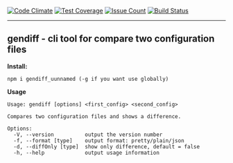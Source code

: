 [![Code Climate](https://codeclimate.com/github/Uunnamed/project-lvl2-s13/badges/gpa.svg)](https://codeclimate.com/github/Uunnamed/project-lvl2-s13)
[![Test Coverage](https://codeclimate.com/github/Uunnamed/project-lvl2-s13/badges/coverage.svg)](https://codeclimate.com/github/Uunnamed/project-lvl2-s13/coverage)
[![Issue Count](https://codeclimate.com/github/Uunnamed/project-lvl2-s13/badges/issue_count.svg)](https://codeclimate.com/github/Uunnamed/project-lvl2-s13)
[![Build Status](https://travis-ci.org/Uunnamed/project-lvl2-s13.svg?branch=master)](https://travis-ci.org/Uunnamed/project-lvl2-s13)

-------------------------------------------------------------------------------


## gendiff - cli tool for compare two configuration files

**Install:**

```
npm i gendiff_uunnamed (-g if you want use globally)

```

**Usage**

```
Usage: gendiff [options] <first_config> <second_config>

Compares two configuration files and shows a difference.

Options:
  -V, --version          output the version number
  -f, --format [type]    output format: pretty/plain/json
  -d, --diffOnly [type]  show only difference, default = false
  -h, --help             output usage information

```
